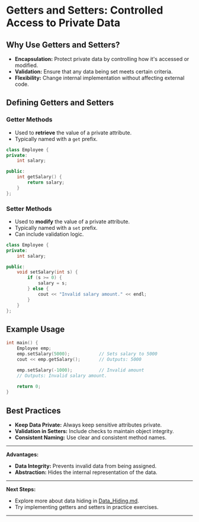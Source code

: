 # Getters and Setters: Controlled Access to Private Data

## **Why Use Getters and Setters?**

- **Encapsulation:** Protect private data by controlling how it's accessed or modified.
- **Validation:** Ensure that any data being set meets certain criteria.
- **Flexibility:** Change internal implementation without affecting external code.

## **Defining Getters and Setters**

### **Getter Methods**

- Used to **retrieve** the value of a private attribute.
- Typically named with a `get` prefix.

```cpp
class Employee {
private:
    int salary;

public:
    int getSalary() {
        return salary;
    }
};
```

### **Setter Methods**

- Used to **modify** the value of a private attribute.
- Typically named with a `set` prefix.
- Can include validation logic.

```cpp
class Employee {
private:
    int salary;

public:
    void setSalary(int s) {
        if (s >= 0) {
            salary = s;
        } else {
            cout << "Invalid salary amount." << endl;
        }
    }
};
```

## **Example Usage**

```cpp
int main() {
    Employee emp;
    emp.setSalary(5000);           // Sets salary to 5000
    cout << emp.getSalary();       // Outputs: 5000

    emp.setSalary(-1000);          // Invalid amount
    // Outputs: Invalid salary amount.
    
    return 0;
}
```

## **Best Practices**

- **Keep Data Private:** Always keep sensitive attributes private.
- **Validation in Setters:** Include checks to maintain object integrity.
- **Consistent Naming:** Use clear and consistent method names.

---

**Advantages:**

- **Data Integrity:** Prevents invalid data from being assigned.
- **Abstraction:** Hides the internal representation of the data.

---

**Next Steps:**

- Explore more about data hiding in [Data_Hiding.md](Data_Hiding.md).
- Try implementing getters and setters in practice exercises.

---

